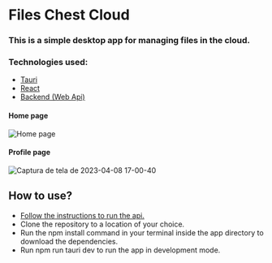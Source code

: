 # Files Chest Cloud

### This is a simple desktop app for managing files in the cloud.

### Technologies used:
- [Tauri](https://tauri.app/)
- [React](https://react.dev/)
- [Backend (Web Api)](https://github.com/azevedoguigo/files_chest_cloud_api)


#### Home page
![Home page](https://user-images.githubusercontent.com/121823516/230740229-3c5f72f1-eb3d-4e29-b37c-591c035174c4.png)

#### Profile page
![Captura de tela de 2023-04-08 17-00-40](https://user-images.githubusercontent.com/121823516/230740411-44155438-e794-4bb9-a709-358f05302246.png)

## How to use? 

- [Follow the instructions to run the api.](https://github.com/azevedoguigo/files_chest_cloud_api)
- Clone the repository to a location of your choice.
- Run the npm install command in your terminal inside the app directory to download the dependencies.
- Run npm run tauri dev to run the app in development mode.
